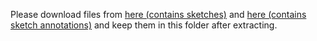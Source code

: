 Please download files from [here (contains sketches)](https://www.dropbox.com/s/1fiouy656oz1bco/PNG_untouched.zip?dl=0) and [here (contains sketch annotations)](https://www.dropbox.com/s/9ngidvtfbheylsq/test_GT.zip?dl=0) and keep them in this folder after extracting.
